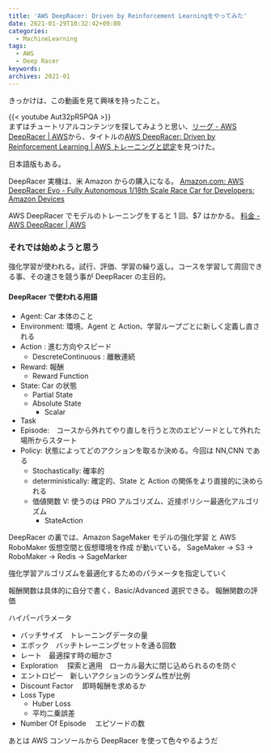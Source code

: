 ```yaml
---
title: 'AWS DeepRacer: Driven by Reinforcement Learningをやってみた'
date: 2021-01-29T10:32:42+09:00
categories:
  - MachineLearning
tags:
  - AWS
  - Deep Racer
keywords:
archives: 2021-01
---
```


きっかけは、この動画を見て興味を持ったこと。

{{< youtube Aut32pR5PQA >}}  
まずはチュートリアルコンテンツを探してみようと思い、[リーグ - AWS DeepRacer | AWS](https://aws.amazon.com/jp/deepracer/league/)から、タイトルの[AWS DeepRacer: Driven by Reinforcement Learning | AWS トレーニングと認定](https://www.aws.training/Details/eLearning?id=32143)を見つけた。

日本語版もある。

DeepRacer 実機は、米 Amazon からの購入になる。
[Amazon.com: AWS DeepRacer Evo - Fully Autonomous 1/18th Scale Race Car for Developers: Amazon Devices](https://www.amazon.com/AWS-DeepRacer-Evo-Car-Sensor/dp/B081GZSJVL/ref=sr_1_1?dchild=1&keywords=deepracer+evo&qid=1606341498&sr=8-1)

AWS DeepRacer でモデルのトレーニングをすると 1 回、$7 はかかる。
[料金 - AWS DeepRacer | AWS](https://aws.amazon.com/jp/deepracer/pricing/?p=drl&exp=hl)

### それでは始めようと思う

強化学習が使われる。試行、評価、学習の繰り返し。コースを学習して周回できる事、その速さを競う事が DeepRacer の主目的。

#### DeepRacer で使われる用語

- Agent: Car 本体のこと
- Environment: 環境、Agent と Action、学習ループごとに新しく定義し直される
- Action : 進む方向やスピード
  - DescreteContinuous : 離散連続
- Reward: 報酬
  - Reward Function
- State: Car の状態
  - Partial State
  - Absolute State
    - Scalar
- Task
- Episode:　コースから外れてやり直しを行うと次のエピソードとして外れた場所からスタート
- Policy: 状態によってどのアクションを取るか決める。今回は NN,CNN である
  - Stochastically: 確率的
  - deterministically: 確定的、State と Action の関係をより直接的に決められる
  - 価値関数 V: 使うのは PRO アルゴリズム、近接ポリシー最適化アルゴリズム
    - StateAction

DeepRacer の裏では、Amazon SageMaker モデルの強化学習 と AWS RoboMaker 仮想空間と仮想環境を作成 が動いている。
SageMaker -> S3 -> RoboMaker -> Redis -> SageMarker

強化学習アルゴリズムを最適化するためのパラメータを指定していく

報酬関数は具体的に自分で書く、Basic/Advanced 選択できる。
報酬関数の評価

ハイパーパラメータ

- バッチサイズ　トレーニングデータの量
- エポック　バッチトレーニングセットを通る回数
- レート　最適探す時の細かさ
- Exploration 　探索と適用　ローカル最大に閉じ込められるのを防ぐ
- エントロピー　新しいアクションのランダム性が比例
- Discount Factor 　即時報酬を求めるか
- Loss Type
  - Huber Loss
  - 平均二乗誤差
- Number Of Episode 　エピソードの数

あとは AWS コンソールから DeepRacer を使って色々やるようだ
